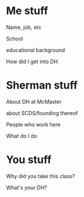 Me stuff
========

Name, job, etc

School

educational background

How did I get into DH


Sherman stuff
=============

About DH at McMaster

about SCDS/founding thereof

People who work here

What do I do


You stuff
=========

Why did you take this class?

What's *your* DH?


